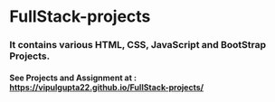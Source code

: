 # FullStack-projects
### It contains various HTML, CSS, JavaScript and BootStrap Projects.
#### See Projects and Assignment at : https://vipulgupta22.github.io/FullStack-projects/
